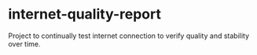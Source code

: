 # internet-quality-report
Project to continually test internet connection to verify quality and stability over time.
